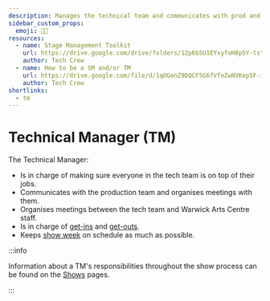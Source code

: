 ```yaml
---
description: Manages the technical team and communicates with prod and the WAC.
sidebar_custom_props:
  emoji: 🧑‍💼
resources:
  - name: Stage Management Toolkit
    url: https://drive.google.com/drive/folders/12p6b5U1EYxyfoH8p5Y-tstqz9Gh_CBWs?usp=drive_link
    author: Tech Crew
  - name: How to be a SM and/or TM
    url: https://drive.google.com/file/d/1qOGenZ9DQCF5G6fVfeZwNVKep5F-inG6/view?usp=sharing
    author: Tech Crew
shortlinks:
  - tm
---
```

# Technical Manager (TM)

The Technical Manager:

* Is in charge of making sure everyone in the tech team is on top of their jobs.
* Communicates with the production team and organises meetings with them.
* Organises meetings between the tech team and Warwick Arts Centre staff.
* Is in charge of [get-ins](/wiki/warwick-drama/shows/show-week#get-in) and
  [get-outs](http://localhost:3000/wiki/warwick-drama/shows/show-week#get-out).
* Keeps [show week](/wiki/warwick-drama/shows/show-week) on schedule as much as possible.

:::info

Information about a TM's responsibilities throughout the show process can be found on the
[Shows](/wiki/warwick-drama/shows) pages.

:::